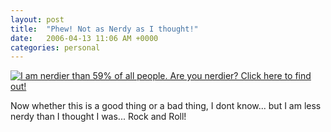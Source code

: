 ```yaml
---
layout: post
title:  "Phew! Not as Nerdy as I thought!"
date:   2006-04-13 11:06 AM +0000
categories: personal
---
```

<a href="http://www.nerdtests.com/ft_nq.php?im"><img src="http://www.nerdtests.com/images/ft/nq.php?val=1678" alt="I am nerdier than 59% of all people. Are you nerdier? Click here to find out!"></a>

Now whether this is a good thing or a bad thing, I dont know... but I am less nerdy than I thought I was... Rock and Roll!